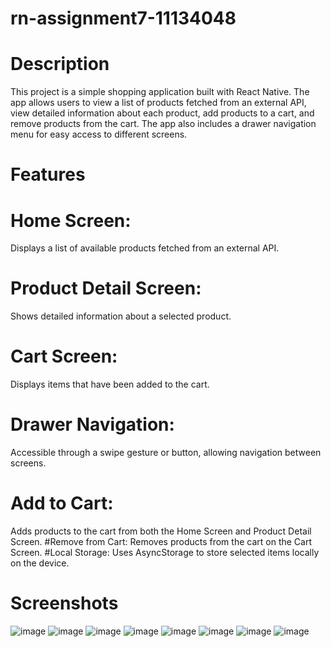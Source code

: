 # rn-assignment7-11134048
# Description
This project is a simple shopping application built with React Native. 
The app allows users to view a list of products fetched from an external API, 
view detailed information about each product, add products to a cart, and remove products from the cart. 
The app also includes a drawer navigation menu for easy access to different screens.

# Features
 # Home Screen:
 Displays a list of available products fetched from an external API.
 # Product Detail Screen:
 Shows detailed information about a selected product.
 # Cart Screen:
 Displays items that have been added to the cart.
 # Drawer Navigation:
 Accessible through a swipe gesture or button, allowing navigation between screens.
 # Add to Cart:
 Adds products to the cart from both the Home Screen and Product Detail Screen.
 #Remove from Cart:
 Removes products from the cart on the Cart Screen.
 #Local Storage:
 Uses AsyncStorage to store selected items locally on the device.

# Screenshots
![image](https://github.com/user-attachments/assets/c28c4913-95b1-402e-a2e4-c8dd9dfc6d2f)
![image](https://github.com/user-attachments/assets/1a2eadda-95d9-4ce7-873e-25b4069abd84)
![image](https://github.com/user-attachments/assets/42d3b9f3-2edd-4fa5-b168-b6ecd7fbc0b0)
![image](https://github.com/user-attachments/assets/490edd88-2bef-49f7-afa9-c15111fccc84)
![image](https://github.com/user-attachments/assets/b1e0e8a3-43ee-48e4-b6c4-ec16cd5aae73)
![image](https://github.com/user-attachments/assets/e5896f8b-f058-4723-ab77-2e2641ba1255)
![image](https://github.com/user-attachments/assets/a7e7e20d-06f7-4896-b496-eae9c0ca361c)
![image](https://github.com/user-attachments/assets/c99da91b-9128-4f39-b958-44530a58c388)

